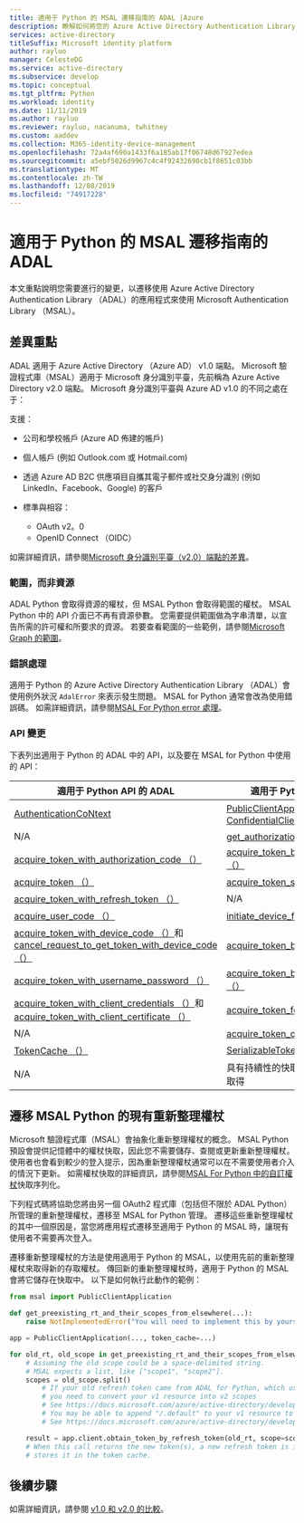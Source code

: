 ```yaml
---
title: 適用于 Python 的 MSAL 遷移指南的 ADAL |Azure
description: 瞭解如何將您的 Azure Active Directory Authentication Library （ADAL） Python 應用程式遷移至適用于 Python 的 Microsoft 驗證程式庫（MSAL）。
services: active-directory
titleSuffix: Microsoft identity platform
author: rayluo
manager: CelesteDG
ms.service: active-directory
ms.subservice: develop
ms.topic: conceptual
ms.tgt_pltfrm: Python
ms.workload: identity
ms.date: 11/11/2019
ms.author: rayluo
ms.reviewer: rayluo, nacanuma, twhitney
ms.custom: aaddev
ms.collection: M365-identity-device-management
ms.openlocfilehash: 72a4af690a1433f6a185ab17f06748d67927edea
ms.sourcegitcommit: a5ebf5026d9967c4c4f92432698cb1f8651c03bb
ms.translationtype: MT
ms.contentlocale: zh-TW
ms.lasthandoff: 12/08/2019
ms.locfileid: "74917228"
---
```

# <a name="adal-to-msal-migration-guide-for-python"></a>適用于 Python 的 MSAL 遷移指南的 ADAL

本文重點說明您需要進行的變更，以遷移使用 Azure Active Directory Authentication Library （ADAL）的應用程式來使用 Microsoft Authentication Library （MSAL）。

## <a name="difference-highlights"></a>差異重點

ADAL 適用于 Azure Active Directory （Azure AD） v1.0 端點。 Microsoft 驗證程式庫（MSAL）適用于 Microsoft 身分識別平臺，先前稱為 Azure Active Directory v2.0 端點。 Microsoft 身分識別平臺與 Azure AD v1.0 的不同之處在于：

支援：
  - 公司和學校帳戶 (Azure AD 佈建的帳戶)
  - 個人帳戶 (例如 Outlook.com 或 Hotmail.com)
  - 透過 Azure AD B2C 供應項目自攜其電子郵件或社交身分識別 (例如 LinkedIn、Facebook、Google) 的客戶

- 標準與相容：
  - OAuth v2。0
  - OpenID Connect （OIDC）

如需詳細資訊，請參閱[Microsoft 身分識別平臺（v2.0）端點的差異](https://docs.microsoft.com/azure/active-directory/develop/azure-ad-endpoint-comparison)。

### <a name="scopes-not-resources"></a>範圍，而非資源

ADAL Python 會取得資源的權杖，但 MSAL Python 會取得範圍的權杖。 MSAL Python 中的 API 介面已不再有資源參數。 您需要提供範圍做為字串清單，以宣告所需的許可權和所要求的資源。 若要查看範圍的一些範例，請參閱[Microsoft Graph 的範圍](https://docs.microsoft.com/graph/permissions-reference)。

### <a name="error-handling"></a>錯誤處理

適用于 Python 的 Azure Active Directory Authentication Library （ADAL）會使用例外狀況 `AdalError` 來表示發生問題。 MSAL for Python 通常會改為使用錯誤碼。 如需詳細資訊，請參閱[MSAL For Python error 處理](https://docs.microsoft.com/azure/active-directory/develop/msal-handling-exceptions?tabs=python)。

### <a name="api-changes"></a>API 變更

下表列出適用于 Python 的 ADAL 中的 API，以及要在 MSAL for Python 中使用的 API：

| 適用于 Python API 的 ADAL  | 適用于 Python API 的 MSAL |
| ------------------- | ---------------------------------- |
| [AuthenticationCoNtext](https://adal-python.readthedocs.io/en/latest/#adal.AuthenticationContext)  | [PublicClientApplication 或 ConfidentialClientApplication](https://msal-python.readthedocs.io/en/latest/#msal.ClientApplication.__init__)  |
| N/A  | [get_authorization_request_url （）](https://msal-python.readthedocs.io/en/latest/#msal.ClientApplication.get_authorization_request_url)  |
| [acquire_token_with_authorization_code （）](https://adal-python.readthedocs.io/en/latest/#adal.AuthenticationContext.acquire_token_with_authorization_code) | [acquire_token_by_authorization_code （）](https://msal-python.readthedocs.io/en/latest/#msal.ClientApplication.acquire_token_by_authorization_code) |
| [acquire_token （）](https://adal-python.readthedocs.io/en/latest/#adal.AuthenticationContext.acquire_token) | [acquire_token_silent （）](https://msal-python.readthedocs.io/en/latest/#msal.ClientApplication.acquire_token_silent) |
| [acquire_token_with_refresh_token （）](https://adal-python.readthedocs.io/en/latest/#adal.AuthenticationContext.acquire_token_with_refresh_token) | N/A |
| [acquire_user_code （）](https://adal-python.readthedocs.io/en/latest/#adal.AuthenticationContext.acquire_user_code) | [initiate_device_flow （）](https://msal-python.readthedocs.io/en/latest/#msal.PublicClientApplication.initiate_device_flow) |
| [acquire_token_with_device_code （）](https://adal-python.readthedocs.io/en/latest/#adal.AuthenticationContext.acquire_token_with_device_code)和[cancel_request_to_get_token_with_device_code （）](https://adal-python.readthedocs.io/en/latest/#adal.AuthenticationContext.cancel_request_to_get_token_with_device_code) | [acquire_token_by_device_flow （）](https://msal-python.readthedocs.io/en/latest/#msal.PublicClientApplication.acquire_token_by_device_flow) |
| [acquire_token_with_username_password （）](https://adal-python.readthedocs.io/en/latest/#adal.AuthenticationContext.acquire_token_with_username_password) | [acquire_token_by_username_password （）](https://msal-python.readthedocs.io/en/latest/#msal.PublicClientApplication.acquire_token_by_username_password) |
| [acquire_token_with_client_credentials （）](https://adal-python.readthedocs.io/en/latest/#adal.AuthenticationContext.acquire_token_with_client_credentials)和[acquire_token_with_client_certificate （）](https://adal-python.readthedocs.io/en/latest/#adal.AuthenticationContext.acquire_token_with_client_certificate) | [acquire_token_for_client （）](https://msal-python.readthedocs.io/en/latest/#msal.ConfidentialClientApplication.acquire_token_for_client) |
| N/A | [acquire_token_on_behalf_of （）](https://msal-python.readthedocs.io/en/latest/#msal.ConfidentialClientApplication.acquire_token_on_behalf_of) |
| [TokenCache （）](https://adal-python.readthedocs.io/en/latest/#adal.TokenCache) | [SerializableTokenCache()](https://msal-python.readthedocs.io/en/latest/#msal.SerializableTokenCache) |
| N/A | 具有持續性的快取，可從[MSAL 擴充](https://github.com/marstr/original-microsoft-authentication-extensions-for-python)功能取得 |

## <a name="migrate-existing-refresh-tokens-for-msal-python"></a>遷移 MSAL Python 的現有重新整理權杖

Microsoft 驗證程式庫（MSAL）會抽象化重新整理權杖的概念。 MSAL Python 預設會提供記憶體中的權杖快取，因此您不需要儲存、查閱或更新重新整理權杖。 使用者也會看到較少的登入提示，因為重新整理權杖通常可以在不需要使用者介入的情況下更新。 如需權杖快取的詳細資訊，請參閱[MSAL For Python 中的自訂權杖](msal-python-token-cache-serialization.md)快取序列化。

下列程式碼將協助您將由另一個 OAuth2 程式庫（包括但不限於 ADAL Python）所管理的重新整理權杖，遷移至 MSAL for Python 管理。 遷移這些重新整理權杖的其中一個原因是，當您將應用程式遷移至適用于 Python 的 MSAL 時，讓現有使用者不需要再次登入。

遷移重新整理權杖的方法是使用適用于 Python 的 MSAL，以使用先前的重新整理權杖來取得新的存取權杖。 傳回新的重新整理權杖時，適用于 Python 的 MSAL 會將它儲存在快取中。 以下是如何執行此動作的範例：

```python
from msal import PublicClientApplication

def get_preexisting_rt_and_their_scopes_from_elsewhere(...):
    raise NotImplementedError("You will need to implement this by yourself")

app = PublicClientApplication(..., token_cache=...)

for old_rt, old_scope in get_preexisting_rt_and_their_scopes_from_elsewhere(...):
    # Assuming the old scope could be a space-delimited string.
    # MSAL expects a list, like ["scope1", "scope2"].
    scopes = old_scope.split()
        # If your old refresh token came from ADAL for Python, which uses a resource rather than a scope,
        # you need to convert your v1 resource into v2 scopes
        # See https://docs.microsoft.com/azure/active-directory/develop/azure-ad-endpoint-comparison#scopes-not-resources
        # You may be able to append "/.default" to your v1 resource to form a scope
        # See https://docs.microsoft.com/azure/active-directory/develop/v2-permissions-and-consent#the-default-scope

    result = app.client.obtain_token_by_refresh_token(old_rt, scope=scopes)
    # When this call returns the new token(s), a new refresh token is issued by the Microsoft identity platform and MSAL for Python
    # stores it in the token cache.
```

## <a name="next-steps"></a>後續步驟

如需詳細資訊，請參閱 [v1.0 和 v2.0 的比較](active-directory-v2-compare.md)。
